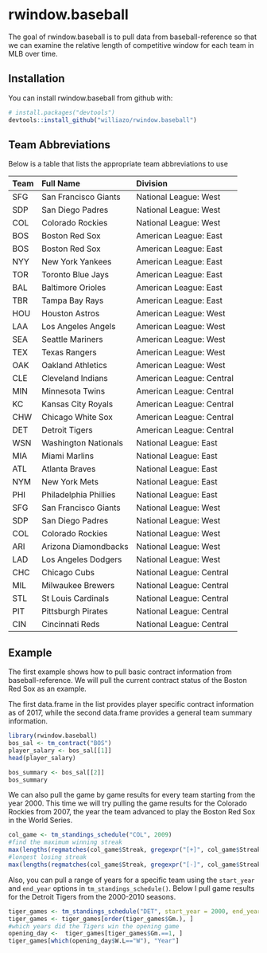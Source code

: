 # rwindow.baseball

The goal of rwindow.baseball is to pull data from baseball-reference so that we can examine the relative length of competitive window for each team in MLB over time. 

## Installation

You can install rwindow.baseball from github with:


``` r
# install.packages("devtools")
devtools::install_github("williazo/rwindow.baseball")
```

## Team Abbreviations
Below is a table that lists the appropriate team abbreviations to use

|Team |Full Name             |Division                 |
|:----|:---------------------|:------------------------|
|SFG  |San Francisco Giants  |National League: West    |
|SDP  |San Diego Padres      |National League: West    |
|COL  |Colorado Rockies      |National League: West    |
|BOS  |Boston Red Sox        |American League: East    |
|BOS  |Boston Red Sox        |American League: East    |
|NYY  |New York Yankees      |American League: East    |
|TOR  |Toronto Blue Jays     |American League: East    |
|BAL  |Baltimore Orioles     |American League: East    |
|TBR  |Tampa Bay Rays        |American League: East    |
|HOU  |Houston Astros        |American League: West    |
|LAA  |Los Angeles Angels    |American League: West    |
|SEA  |Seattle Mariners      |American League: West    |
|TEX  |Texas Rangers         |American League: West    |
|OAK  |Oakland Athletics     |American League: West    |
|CLE  |Cleveland Indians     |American League: Central |
|MIN  |Minnesota Twins       |American League: Central |
|KC   |Kansas City Royals    |American League: Central |
|CHW  |Chicago White Sox     |American League: Central |
|DET  |Detroit Tigers        |American League: Central |
|WSN  |Washington Nationals  |National League: East    |
|MIA  |Miami Marlins         |National League: East    |
|ATL  |Atlanta Braves        |National League: East    |
|NYM  |New York Mets         |National League: East    |
|PHI  |Philadelphia Phillies |National League: East    |
|SFG  |San Francisco Giants  |National League: West    |
|SDP  |San Diego Padres      |National League: West    |
|COL  |Colorado Rockies      |National League: West    |
|ARI  |Arizona Diamondbacks  |National League: West    |
|LAD  |Los Angeles Dodgers   |National League: West    |
|CHC  |Chicago Cubs          |National League: Central |
|MIL  |Milwaukee Brewers     |National League: Central |
|STL  |St Louis Cardinals    |National League: Central |
|PIT  |Pittsburgh Pirates    |National League: Central |
|CIN  |Cincinnati Reds       |National League: Central |


## Example


The first example shows how to pull basic contract information from baseball-reference. We will pull the current contract status of the Boston Red Sox as an example.

The first data.frame in the list provides player specific contract information as of 2017, while the second data.frame provides a general team summary information.

``` r
library(rwindow.baseball)
bos_sal <- tm_contract("BOS")
player_salary <- bos_sal[[1]]
head(player_salary)

bos_summary <- bos_sal[[2]]
bos_summary
```

We can also pull the game by game results for every team starting from the year 2000. This time we will try pulling the game results for the Colorado Rockies from 2007, the year the team advanced to play the Boston Red Sox in the World Series.

```r
col_game <- tm_standings_schedule("COL", 2009)
#find the maximum winning streak
max(lengths(regmatches(col_game$Streak, gregexpr("[+]", col_game$Streak))))
#longest losing streak
max(lengths(regmatches(col_game$Streak, gregexpr("[-]", col_game$Streak))))
```

Also, you can pull a range of years for a specific team using the `start_year` and `end_year` options in `tm_standings_schedule()`. Below I pull game results for the Detroit Tigers from the 2000-2010 seasons.
```r
tiger_games <- tm_standings_schedule("DET", start_year = 2000, end_year = 2010)
tiger_games <- tiger_games[order(tiger_games$Gm.), ]
#which years did the Tigers win the opening game
opening_day <-  tiger_games[tiger_games$Gm.==1, ]
tiger_games[which(opening_day$W.L=="W"), "Year"]
```
